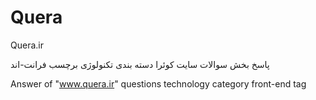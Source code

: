 # Quera
Quera.ir

پاسخ بخش سوالات سایت کوئرا
دسته بندی تکنولوژی
برچسب فرانت-اند

Answer of "www.quera.ir" questions
technology category
front-end tag
